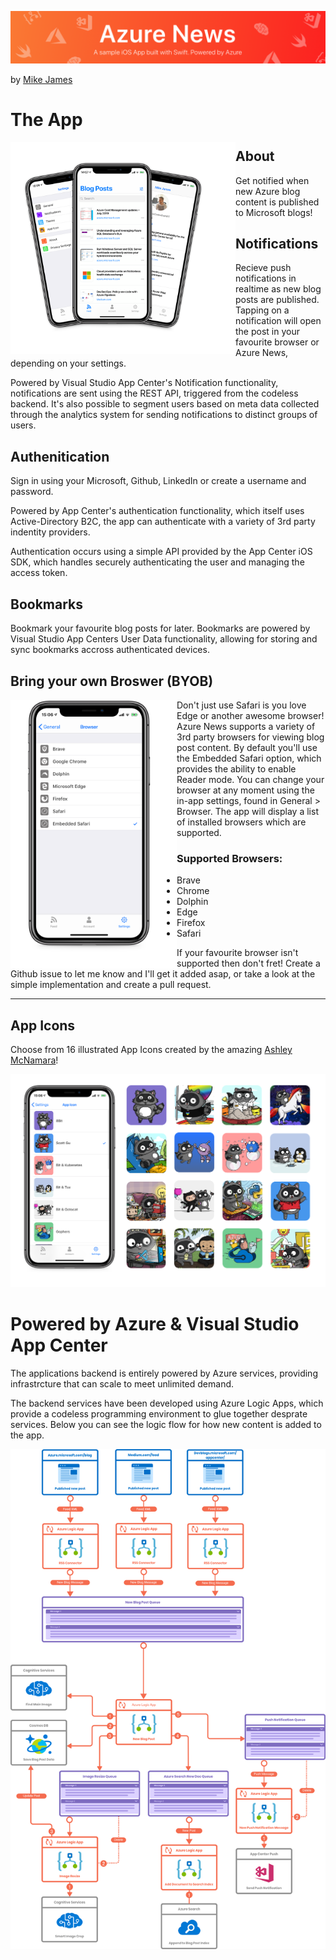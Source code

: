 ![Mike James](resources/readmeBanner.png)

by [Mike James](https://twitter.com/mikecodesdotnet)








# The App 

<a href="" target="_blank"><img align="left" src="resources/fanDevices.png" width="360"/></a>

## About

Get notified when new Azure blog content is published to Microsoft blogs! 

## Notifications 

Recieve push notifications in realtime as new blog posts are published. Tapping on a notification will open the post in your favourite browser or Azure News, depending on your settings. 

Powered by Visual Studio App Center's Notification functionality, notifications are sent using the REST API, triggered from the codeless backend. It's also possible to segment users based on meta data collected through the analytics system for sending notifications to distinct groups of users. 

## Authenitication 
Sign in using your Microsoft, Github, LinkedIn or create a username and password. 

Powered by App Center's authentication functionality, which itself uses Active-Directory B2C, the app can authenticate with a variety of 3rd party indentity providers. 

Authentication occurs using a simple API provided by the App Center iOS SDK, which handles securely authenticating the user and managing the access token. 

## Bookmarks 

Bookmark your favourite blog posts for later. 
Bookmarks are powered by Visual Studio App Centers User Data functionality, allowing for storing and sync bookmarks accross authenticated devices. 



## Bring your own Broswer (BYOB)

<a href="" target="_blank"><img align="left" src="resources/settings-browsers.png" width="266"/></a>


Don't just use Safari is you love Edge or another awesome browser! Azure News supports a variety of 3rd party browsers for viewing blog post content. By default you'll use the Embedded Safari option, which provides the ability to enable Reader mode. You can change your browser at any moment using the in-app settings, found in General > Browser. The app will display a list of installed browsers which are supported. 

### Supported Browsers:
* Brave
* Chrome 
* Dolphin 
* Edge
* Firefox
* Safari 

 If your favourite browser isn't supported then don't fret! Create a Github issue to let me know and I'll get it added asap, or take a look at the simple implementation and create a pull request.

---

## App Icons 
Choose from 16 illustrated App Icons created by the amazing [Ashley McNamara](https://github.com/ashleymcnamara)!

![App Icon Grid Array ](resources/appicons.png)




# Powered by Azure & Visual Studio App Center

The applications backend is entirely powered by Azure services, providing infrastrcture that can scale to meet unlimited demand.

The backend services have been developed using Azure Logic Apps, which provide a codeless programming environment to glue together desprate services. Below you can see the logic flow for how new content is added to the app. 

![App Icon Grid Array ](resources/backendLogic.png)
